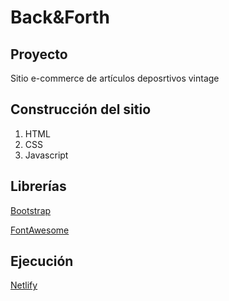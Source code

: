 # Back&Forth

## Proyecto

Sitio e-commerce de artículos deposrtivos vintage

## Construcción del sitio

1. HTML
2. CSS
3. Javascript

## Librerías

[Bootstrap](https://getbootstrap.com/)

[FontAwesome](https://fontawesome.com/)

## Ejecución

[Netlify](https://backandforth-alan-reale.netlify.app/)
